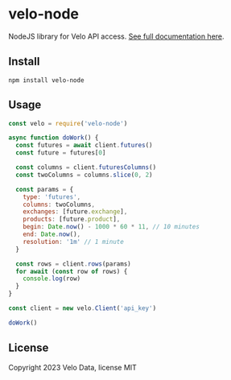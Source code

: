 # velo-node
NodeJS library for Velo API access. [See full documentation here](https://velodata.gitbook.io/velo-data-api/nodejs).

## Install
```
npm install velo-node
```

## Usage
```javascript
const velo = require('velo-node')

async function doWork() {
  const futures = await client.futures()
  const future = futures[0]

  const columns = client.futuresColumns()
  const twoColumns = columns.slice(0, 2)

  const params = {
    type: 'futures',
    columns: twoColumns,
    exchanges: [future.exchange],
    products: [future.product],
    begin: Date.now() - 1000 * 60 * 11, // 10 minutes
    end: Date.now(),
    resolution: '1m' // 1 minute
  }

  const rows = client.rows(params)
  for await (const row of rows) {
    console.log(row)
  }
}

const client = new velo.Client('api_key')

doWork()
```

## License
Copyright 2023 Velo Data, license MIT
